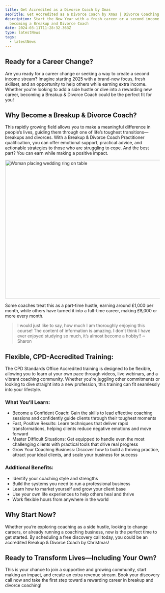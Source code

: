 ```yaml
---
title: Get Accredited as a Divorce Coach by Xmas
seoTitle: Get Accredited as a Divorce Coach by Xmas | Divorce Coaching
description: Start the New Year with a fresh career or a second income by
  becoming a Breakup and Divorce Coach
date: 2024-03-11T11:28:32.363Z
type: latestNews
tags:
  - latestNews
---
```

## Ready for a Career Change?

Are you ready for a career change or seeking a way to create a second income stream? Imagine starting 2025 with a brand-new focus, fresh skillset, and an opportunity to help others while earning extra income. Whether you're looking to add a side hustle or dive into a rewarding new career, becoming a Breakup & Divorce Coach could be the perfect fit for you!

## Why Become a Breakup & Divorce Coach?

This rapidly growing field allows you to make a meaningful difference in people’s lives, guiding them through one of life’s toughest transitions—breakups and divorces. With a Breakup & Divorce Coach Practitioner qualification, you can offer emotional support, practical advice, and actionable strategies to those who are struggling to cope. And the best part? You can earn while making a positive impact.

<img src="/static/img/ring.webp" alt="Woman placing wedding ring on table" title="Woman placing wedding ring on table" class="Right" width="600px" height="450px" loading="lazy"/>

Some coaches treat this as a part-time hustle, earning around £1,000 per month, while others have turned it into a full-time career, making £8,000 or more every month.

> I would just like to say, how much I am thoroughly enjoying this course! The content of information is amazing. I don't think I have ever enjoyed studying so much, it’s almost become a hobby!! ~ Sharon

## Flexible, CPD-Accredited Training:

The CPD Standards Office Accredited training is designed to be flexible, allowing you to learn at your own pace through videos, live webinars, and a vibrant coaching community. Whether you're juggling other commitments or looking to dive straight into a new profession, this training can fit seamlessly into your lifestyle.

### What You’ll Learn:

* Become a Confident Coach: Gain the skills to lead effective coaching sessions and confidently guide clients through their toughest moments
* Fast, Positive Results: Learn techniques that deliver rapid transformations, helping clients reduce negative emotions and move forward
* Master Difficult Situations: Get equipped to handle even the most challenging clients with practical tools that drive real progress
* Grow Your Coaching Business: Discover how to build a thriving practice, attract your ideal clients, and scale your business for success

### Additional Benefits:

* Identify your coaching style and strengths
* Build the systems you need to run a professional business
* Learn how to market yourself and grow your client base
* Use your own life experiences to help others heal and thrive
* Work flexible hours from anywhere in the world

## Why Start Now?

Whether you’re exploring coaching as a side hustle, looking to change careers, or already running a coaching business, now is the perfect time to get started. By scheduling a free discovery call today, you could be an accredited Breakup & Divorce Coach by Christmas!

## Ready to Transform Lives—Including Your Own?

This is your chance to join a supportive and growing community, start making an impact, and create an extra revenue stream. Book your discovery call now and take the first step toward a rewarding career in breakup and divorce coaching!
